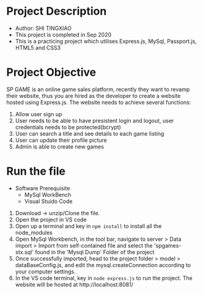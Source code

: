 # Project Description
 - Author: SHI TINGXIAO 
 - This project is completed in Sep 2020
 - This is a practicing project which utilises Express.js, MySql, Passport.js, HTML5 and CSS3

# Project Objective
SP GAME is an online game sales platform, recently they want to revamp their website, thus you are hired as the developer to create a website hosted using Express.js.
The website needs to achieve several functions:
 1) Allow user sign up
 2) User needs to be able to have presistent login and logout, user credentials needs to be protected(bcrypt)
 3) User can search a title and see details to each game listing
 4) User can update their profile picture
 5) Admin is able to create new games



# Run the file
 - Software Prerequisite
    - MySql WorkBench 
    - Visual Stuido Code
 1) Download -> unzip/Clone the file. 
 2) Open the project in VS code
 3) Open up a terminal and key in ```npm install``` to install all the node_modules
 4) Open MySql Workbench, in the tool bar, navigate to server > Data import > Import from self-contained file and select the 'spgames-stx.sql' found in the 'Mysql Dump' Folder of the project
 5) Once successfully imported, head to the project folder > model > dataBaseConfig.js, and edit the mysql.createConnection according to your computer settings.
 6) In the VS code terminal, key in ```node express.js``` to run the project. The website will be hosted at http://localhost:8081/

